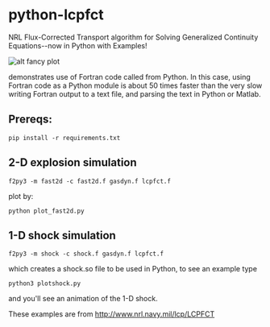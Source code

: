 # python-lcpfct
NRL Flux-Corrected Transport algorithm for Solving Generalized Continuity Equations--now in Python with Examples!


![alt fancy plot](http://blogs.bu.edu/mhirsch/files/2015/03/fast2d.gif)

demonstrates use of Fortran code called from Python. In this case, using Fortran code as a Python module
is about 50 times faster than the very slow writing Fortran output to a text file, and parsing the text
in Python or Matlab.

Prereqs:
--------
``` pip install -r requirements.txt ```

## 2-D explosion simulation
```
f2py3 -m fast2d -c fast2d.f gasdyn.f lcpfct.f 
```
plot by:
```
python plot_fast2d.py
```

## 1-D shock simulation
```
f2py3 -m shock -c shock.f gasdyn.f lcpfct.f 
```
which creates a shock.so file to be used in Python, to see an example type
``` 
python3 plotshock.py 
``` 
and you'll see an animation of the 1-D shock.

These examples are from http://www.nrl.navy.mil/lcp/LCPFCT
